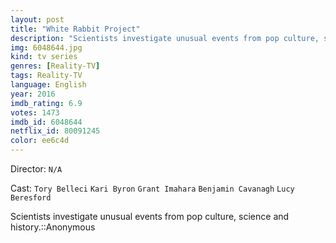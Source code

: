 ```yaml
---
layout: post
title: "White Rabbit Project"
description: "Scientists investigate unusual events from pop culture, science and history.::Anonymous.."
img: 6048644.jpg
kind: tv series
genres: [Reality-TV]
tags: Reality-TV 
language: English
year: 2016
imdb_rating: 6.9
votes: 1473
imdb_id: 6048644
netflix_id: 80091245
color: ee6c4d
---
```

Director: `N/A`  

Cast: `Tory Belleci` `Kari Byron` `Grant Imahara` `Benjamin Cavanagh` `Lucy Beresford` 

Scientists investigate unusual events from pop culture, science and history.::Anonymous